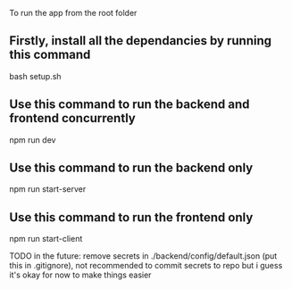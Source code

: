 To run the app from the root folder

## Firstly, install all the dependancies by running this command
bash setup.sh

## Use this command to run the backend and frontend concurrently
npm run dev

## Use this command to run the backend only
npm run start-server

## Use this command to run the frontend only
npm run start-client

TODO in the future: remove secrets in ./backend/config/default.json (put this in .gitignore), not recommended to commit secrets to repo but i guess it's okay for now to make things easier

